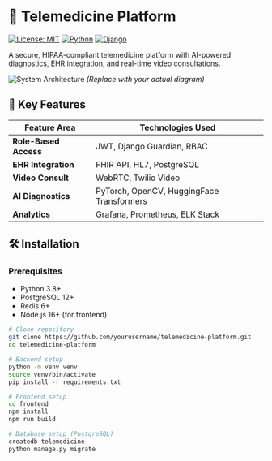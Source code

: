# 🏥 Telemedicine Platform

[![License: MIT](https://img.shields.io/badge/License-MIT-yellow.svg)](https://opensource.org/licenses/MIT)
[![Python](https://img.shields.io/badge/Python-3.8%2B-blue)](https://www.python.org/)
[![Django](https://img.shields.io/badge/Django-4.0-brightgreen)](https://www.djangoproject.com/)

A secure, HIPAA-compliant telemedicine platform with AI-powered diagnostics, EHR integration, and real-time video consultations.

![System Architecture](docs/architecture.png) *(Replace with your actual diagram)*

## 🌟 Key Features

| Feature Area          | Technologies Used                          |
|-----------------------|-------------------------------------------|
| **Role-Based Access** | JWT, Django Guardian, RBAC                |
| **EHR Integration**   | FHIR API, HL7, PostgreSQL                 |
| **Video Consult**     | WebRTC, Twilio Video                      |
| **AI Diagnostics**    | PyTorch, OpenCV, HuggingFace Transformers |
| **Analytics**        | Grafana, Prometheus, ELK Stack            |

## 🛠️ Installation

### Prerequisites
- Python 3.8+
- PostgreSQL 12+
- Redis 6+
- Node.js 16+ (for frontend)

```bash
# Clone repository
git clone https://github.com/yourusername/telemedicine-platform.git
cd telemedicine-platform

# Backend setup
python -m venv venv
source venv/bin/activate
pip install -r requirements.txt

# Frontend setup
cd frontend
npm install
npm run build

# Database setup (PostgreSQL)
createdb telemedicine
python manage.py migrate
